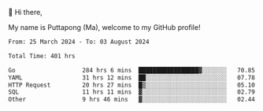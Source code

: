 👋 Hi there,

My name is Puttapong (Ma), welcome to my GitHub profile!

<!--START_SECTION:waka-->

```txt
From: 25 March 2024 - To: 03 August 2024

Total Time: 401 hrs

Go                   284 hrs 6 mins  █████████████████▓░░░░░░░   70.85 %
YAML                 31 hrs 12 mins  ██░░░░░░░░░░░░░░░░░░░░░░░   07.78 %
HTTP Request         20 hrs 27 mins  █▒░░░░░░░░░░░░░░░░░░░░░░░   05.10 %
SQL                  11 hrs 11 mins  ▓░░░░░░░░░░░░░░░░░░░░░░░░   02.79 %
Other                9 hrs 46 mins   ▓░░░░░░░░░░░░░░░░░░░░░░░░   02.44 %
```

<!--END_SECTION:waka-->
